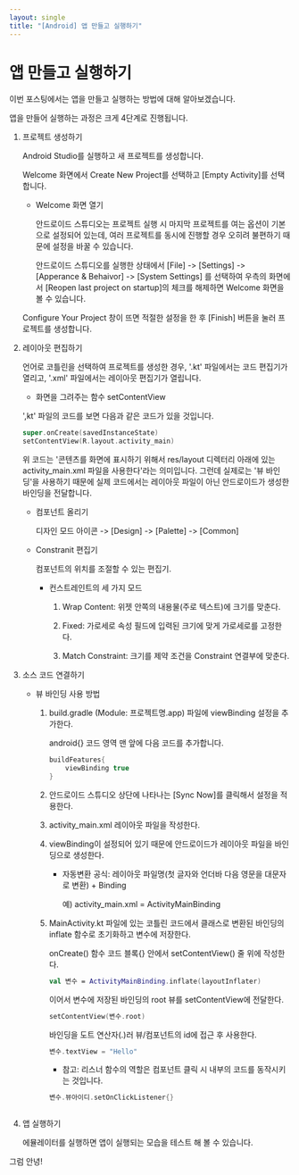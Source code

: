 ```yaml
---
layout: single
title: "[Android] 앱 만들고 실행하기"
---
```




# 앱 만들고 실행하기

이번 포스팅에서는 앱을 만들고 실행하는 방법에 대해 알아보겠습니다. 



앱을 만들어 실행하는 과정은 크게 4단계로 진행됩니다. 

1. 프로젝트 생성하기

   Android Studio를 실행하고 새 프로젝트를 생성합니다. 

   Welcome 화면에서 Create New Project를 선택하고 [Empty Activity]를 선택합니다. 

   * Welcome 화면 열기

     안드로이드 스튜디오는 프로젝트 실행 시 마지막 프로젝트를 여는 옵션이 기본으로 설정되어 있는데, 여러 프로젝트를 동시에 진행할 경우 오히려 불편하기 때문에 설정을 바꿀 수 있습니다. 
     
     안드로이드 스튜디오를 실행한 상태에서 [File] -> [Settings] -> [Apperance & Behaivor] -> [System Settings] 를 선택하여 우측의 화면에서 [Reopen last project on startup]의 체크를 해제하면 Welcome 화면을 볼 수 있습니다. 

   Configure Your Project 창이 뜨면 적절한 설정을 한 후 [Finish] 버튼을 눌러 프로젝트를 생성합니다. 

   

2. 레이아웃 편집하기

   언어로 코틀린을 선택하여 프로젝트를 생성한 경우, '.kt' 파일에서는 코드 편집기가 열리고, '.xml' 파일에서는 레이아웃 편집기가 열립니다. 

   *  화면을 그려주는 함수 setContentView

     ',kt' 파일의 코드를 보면 다음과 같은 코드가 있을 것입니다. 

     ```kotlin
     super.onCreate(savedInstanceState)
     setContentView(R.layout.activity_main)
     ```

     위 코드는 '콘텐츠를 화면에 표시하기 위해서 res/layout 디렉터리 아래에 있는 activity_main.xml 파일을 사용한다'라는 의미입니다. 그런데 실제로는 '뷰 바인딩'을 사용하기 때문에 실제 코드에서는 레이아웃 파일이 아닌 안드로이드가 생성한 바인딩을 전달합니다. 

   * 컴포넌트 올리기

     디자인 모드 아이콘 -> [Design] -> [Palette] -> [Common]

   * Constranit 편집기

     컴포넌트의 위치를 조절할 수 있는 편집기. 

     * 컨스트레인트의 세 가지 모드

       1. Wrap Content: 위젯 안쪽의 내용물(주로 텍스트)에 크기를 맞춘다. 

       2. Fixed: 가로세로 속성 필드에 입력된 크기에 맞게 가로세로를 고정한다. 
       3. Match Constraint: 크기를 제약 조건을 Constraint  연결부에 맞춘다. 

     

3. 소스 코드 연결하기

   * 뷰 바인딩 사용 방법

     1. build.gradle (Module: 프로젝트명.app) 파일에 viewBinding 설정을 추가한다.

        android{} 코드 영역 맨 앞에 다음 코드를 추가합니다. 

        ```kotlin
        buildFeatures{
            viewBinding true
        }

     2. 안드로이드 스튜디오 상단에 나타나는 [Sync Now]를 클릭해서 설정을 적용한다. 

     3. activity_main.xml 레이아웃 파일을 작성한다. 

     4. viewBinding이 설정되어 있기 때문에 안드로이드가 레이아웃 파일을 바인딩으로 생성한다. 

        * 자동변환 공식: 레이아웃 파일명(첫 글자와 언더바 다음 영문을 대문자로 변환) + Binding

          예) activity_main.xml = ActivityMainBinding

     5. MainActivity.kt 파일에 있는 코틀린 코드에서 클래스로 변환된 바인딩의 inflate 함수로 초기화하고 변수에 저장한다. 

        onCreate() 함수 코드 블록{} 안에서 setContentView() 줄 위에 작성한다. 

        ```kotlin
        val 변수 = ActivityMainBinding.inflate(layoutInflater)
        ```

        이어서 변수에 저장된 바인딩의 root 뷰를 setContentView에 전달한다. 

        ```kotlin
        setContentView(변수.root)
        ```

        바인딩을 도트 연산자(.)러 뷰/컴포넌트의 id에 접근 후 사용한다. 

        ```kotlin
        변수.textView = "Hello"
        ```

        * 참고: 리스너 함수의 역할은 컴포넌트 클릭 시 내부의 코드를 동작시키는 것입니다. 

        ```kotlin
        변수.뷰아이디.setOnClickListener{}

   

4. 앱 실행하기

   에뮬레이터를 실행하면 앱이 실행되는 모습을 테스트 해 볼 수 있습니다. 





그럼 안녕!
